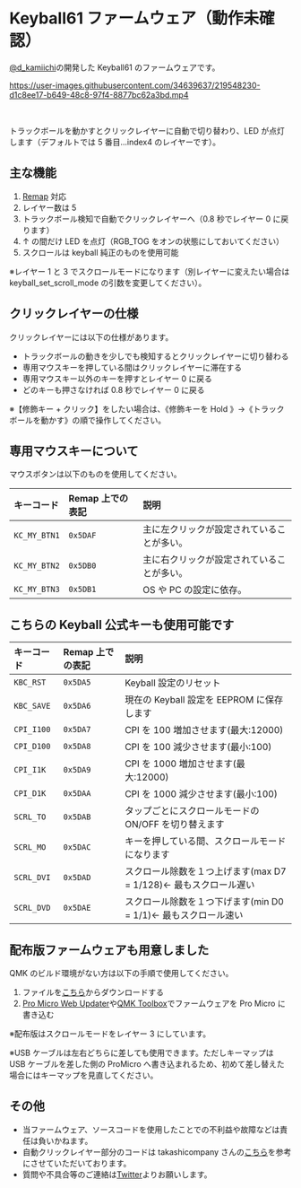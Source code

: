 # Keyball61 ファームウェア（動作未確認）

[@d_kamiichi](https://twitter.com/d_kamiichi)の開発した Keyball61 のファームウェアです。

https://user-images.githubusercontent.com/34639637/219548230-d1c8ee17-b649-48c8-97f4-8877bc62a3bd.mp4

<br>

トラックボールを動かすとクリックレイヤーに自動で切り替わり、LED が点灯します（デフォルトでは 5 番目...index4 のレイヤーです）。

## 主な機能

1. [Remap](https://remap-keys.app/configure) 対応
2. レイヤー数は 5
3. トラックボール検知で自動でクリックレイヤーへ（0.8 秒でレイヤー 0 に戻ります）
4. ↑ の間だけ LED を点灯（RGB_TOG をオンの状態にしておいてください）
5. スクロールは keyball 純正のものを使用可能

※レイヤー 1 と 3 でスクロールモードになります（別レイヤーに変えたい場合は keyball_set_scroll_mode の引数を変更してください）。

## クリックレイヤーの仕様

クリックレイヤーには以下の仕様があります。

- トラックボールの動きを少しでも検知するとクリックレイヤーに切り替わる
- 専用マウスキーを押している間はクリックレイヤーに滞在する
- 専用マウスキー以外のキーを押すとレイヤー 0 に戻る
- どのキーも押さなければ 0.8 秒でレイヤー 0 に戻る

※【修飾キー + クリック】をしたい場合は、《修飾キーを Hold 》→《トラックボールを動かす》の順で操作してください。

## 専用マウスキーについて

マウスボタンは以下のものを使用してください。

| キーコード   | Remap 上での表記 | 説明                                       |
| :----------- | :--------------- | :----------------------------------------- |
| `KC_MY_BTN1` | `0x5DAF`         | 主に左クリックが設定されていることが多い。 |
| `KC_MY_BTN2` | `0x5DB0`         | 主に右クリックが設定されていることが多い。 |
| `KC_MY_BTN3` | `0x5DB1`         | OS や PC の設定に依存。                    |

## こちらの Keyball 公式キーも使用可能です

| キーコード | Remap 上での表記 | 説明                                                             |
| :--------- | :--------------- | :--------------------------------------------------------------- |
| `KBC_RST`  | `0x5DA5`         | Keyball 設定のリセット                                           |
| `KBC_SAVE` | `0x5DA6`         | 現在の Keyball 設定を EEPROM に保存します                        |
| `CPI_I100` | `0x5DA7`         | CPI を 100 増加させます(最大:12000)                              |
| `CPI_D100` | `0x5DA8`         | CPI を 100 減少させます(最小:100)                                |
| `CPI_I1K`  | `0x5DA9`         | CPI を 1000 増加させます(最大:12000)                             |
| `CPI_D1K`  | `0x5DAA`         | CPI を 1000 減少させます(最小:100)                               |
| `SCRL_TO`  | `0x5DAB`         | タップごとにスクロールモードの ON/OFF を切り替えます             |
| `SCRL_MO`  | `0x5DAC`         | キーを押している間、スクロールモードになります                   |
| `SCRL_DVI` | `0x5DAD`         | スクロール除数を１つ上げます(max D7 = 1/128)← 最もスクロール遅い |
| `SCRL_DVD` | `0x5DAE`         | スクロール除数を１つ下げます(min D0 = 1/1)← 最もスクロール速い   |

## 配布版ファームウェアも用意しました

QMK のビルド環境がない方は以下の手順で使用してください。

1. ファイルを[こちら](https://github.com/kamiichi99/keyball/releases/download/keyball61%2Fv1/Scroll_mode_in_layer3_keyball_keyball61_kamidai.hex)からダウンロードする
2. [Pro Micro Web Updater](https://sekigon-gonnoc.github.io/promicro-web-updater/index.html)や[QMK Toolbox](https://kbd.dailycraft.jp/claw44/buildguide/10_firmware/toolbox/)でファームウェアを Pro Micro に書き込む

※配布版はスクロールモードをレイヤー 3 にしています。

※USB ケーブルは左右どちらに差しても使用できます。ただしキーマップは USB ケーブルを差した側の ProMicro へ書き込まれるため、初めて差し替えた場合にはキーマップを見直してください。

## その他

- 当ファームウェア、ソースコードを使用したことでの不利益や故障などは責任は負いかねます。
- 自動クリックレイヤー部分のコードは takashicompany さんの[こちら](https://zenn.dev/takashicompany/articles/69b87160cda4b9)を参考にさせていただいております。
- 質問や不具合等のご連絡は[Twitter](https://twitter.com/d_kamiichi)よりお願いします。
